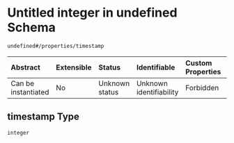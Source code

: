 # Untitled integer in undefined Schema

```txt
undefined#/properties/timestamp
```



| Abstract            | Extensible | Status         | Identifiable            | Custom Properties | Additional Properties | Access Restrictions | Defined In                                                             |
| :------------------ | :--------- | :------------- | :---------------------- | :---------------- | :-------------------- | :------------------ | :--------------------------------------------------------------------- |
| Can be instantiated | No         | Unknown status | Unknown identifiability | Forbidden         | Allowed               | none                | [Block.schema.json\*](../out/Block.schema.json "open original schema") |

## timestamp Type

`integer`
